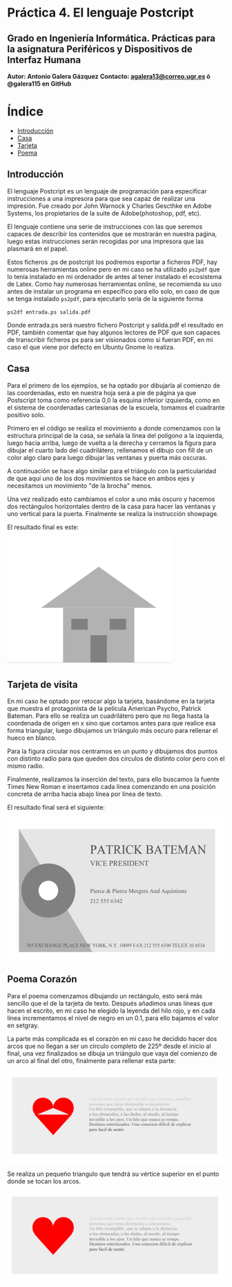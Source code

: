 # Práctica 4. El lenguaje Postcript
## Grado en Ingeniería Informática. Prácticas para la asignatura Periféricos y Dispositivos de Interfaz Humana

**Autor: Antonio Galera Gázquez**
**Contacto: agalera13@correo.ugr.es ó @galera115 en GitHub**

# Índice
- [Introducción](#introducción)
- [Casa](#casa)
- [Tarjeta](#tarjeta-de-visita)
- [Poema](#poema-corazón)

## Introducción

El lenguaje Postcript es un lenguaje de programación para especificar instrucciones a una impresora para que sea capaz de realizar una impresión. Fue creado por John Warnock y Charles Gescthke en Adobe Systems, los propietarios de la suite de Adobe(photoshop, pdf, etc).

El lenguaje contiene una serie de instrucciones con las que seremos capaces de describir los contenidos que se mostrarán en nuestra paǵina, luego estas instrucciones serán recogidas por una impresora que las plasmará en el papel.

Estos ficheros .ps de postcript los podremos exportar a ficheros PDF, hay numerosas herramientas online pero en mi caso se ha utilizado ```ps2pdf``` que lo tenía instalado en mi ordenador de antes al tener instalado el ecosistema de Latex. Como hay numerosas herramientas online, se recomienda su uso antes de instalar un programa en específico para ello solo, en caso de que se tenga instalado ```ps2pdf```, para ejecutarlo sería de la siguiente forma

```
ps2df entrada.ps salida.pdf
```

Donde entrada.ps será nuestro fichero Postcript y salida.pdf el resultado en PDF, también comentar que hay algunos lectores de PDF que son capaces de transcribir ficheros ps para ser visionados como si fueran PDF, en mi caso el que viene por defecto en Ubuntu Gnome lo realiza.

## Casa

Para el primero de los ejemplos, se ha optado por dibujarla al comienzo de las coordenadas, esto en nuestra hoja será a pie de página ya que Postscript toma como referencia 0,0 la esquina inferior izquierda, como en el sistema de coordenadas cartesianas de la escuela, tomamos el cuadrante positivo solo.

Primero en el código se realiza el movimiento a donde comenzamos con la estructura principal de la casa, se señala la línea del polígono a la izquierda, luego hacia arriba, luego de vuelta a la derecha y cerramos la figura para dibujar el cuarto lado del cuadrilátero, rellenamos el dibujo con fill de un color algo claro para luego dibujar las ventanas y puerta más oscuras.

A continuación se hace algo similar para el triángulo con la particularidad de que aquí uno de los dos movimientos se hace en ambos ejes y necesitamos un movimiento "de la brocha" menos.

Una vez realizado esto cambiamos el color a uno más oscuro y hacemos dos rectángulos horizontales dentro de la casa para hacer las ventanas y uno vertical para la puerta. Finalmente se realiza la instrucción showpage.

El resultado final es este:

![casa](img/casa.png)

## Tarjeta de visita

En mi caso he optado por retocar algo la tarjeta, basándome en la tarjeta que muestra el protagonista de la película American Psycho, Patrick Bateman. Para ello se realiza un cuadrilátero pero que no llega hasta la coordenada de origen en x sino que cortamos antes para que realice esa forma triangular, luego dibujamos un triángulo más oscuro para rellenar el hueco en blanco.

Para la figura circular nos centramos en un punto y dibujamos dos puntos con distinto radio para que queden dos círculos de distinto color pero con el mismo radio.

Finalmente, realizamos la inserción del texto, para ello buscamos la fuente Times New Roman e insertamos cada línea comenzando en una posición concreta de arriba hacia abajo línea por línea de texto.

El resultado final será el siguiente:

![psycho](img/tarjeta.png)

## Poema Corazón

Para el poema comenzamos dibujando un rectángulo, esto será más sencillo que el de la tarjeta de texto. Después añadimos unas líneas que hacen el escrito, en mi caso he elegido la leyenda del hilo rojo, y en cada línea incrementamos el nivel de negro en un 0.1, para ello bajamos el valor en setgray.

La parte más complicada es el corazón en mi caso he decidido hacer dos arcos que no llegan a ser un círculo completo de 225º desde el inicio al final, una vez finalizados se dibuja un triángulo que vaya del comienzo de un arco al final del otro, finalmente para rellenar esta parte:

![almost-heart](img/corazon1.png)

Se realiza un pequeño tríangulo que tendrá su vértice superior en el punto donde se tocan los arcos.

![heart](img/corazon2.png)